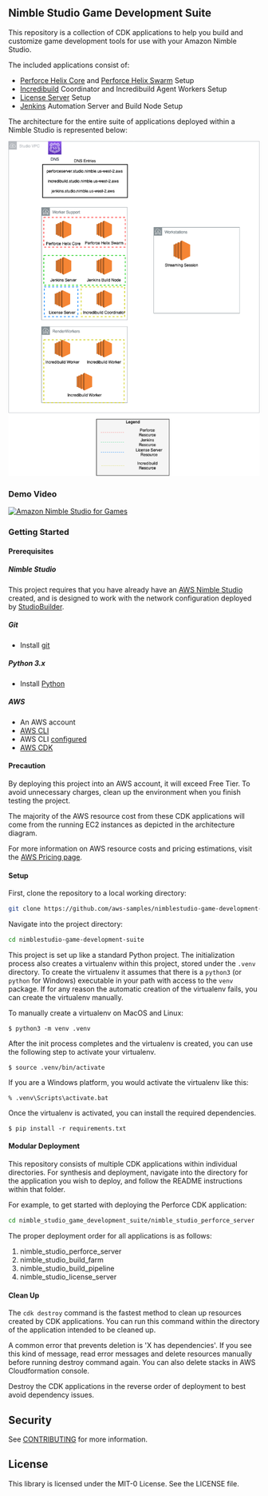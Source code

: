
## Nimble Studio Game Development Suite

This repository is a collection of CDK applications to help you build and customize
game development tools for use with your Amazon Nimble Studio.

The included applications consist of:
* [Perforce Helix Core](https://www.perforce.com/products/helix-core) and [Perforce Helix Swarm](https://www.perforce.com/products/helix-swarm) Setup
* [Incredibuild](https://www.incredibuild.com/) Coordinator and Incredibuild Agent Workers Setup
* [License Server](https://docs.aws.amazon.com/nimble-studio/latest/userguide/creating-license-server.html) Setup
* [Jenkins](https://www.jenkins.io/) Automation Server and Build Node Setup

The architecture for the entire suite of applications deployed within a Nimble Studio is represented below:

![Architecture](docs/NimbleStudioGameDevSuite.png)

### Demo Video

[![Amazon Nimble Studio for Games](https://img.youtube.com/vi/zfkHi1ft25I/default.jpg)](https://www.youtube.com/watch?v=zfkHi1ft25I)

### Getting Started

#### Prerequisites

##### Nimble Studio
This project requires that you have already have an [AWS Nimble Studio](https://docs.aws.amazon.com/nimble-studio/latest/userguide/getting-started.html) created, and is designed to work with the network configuration deployed by 
[StudioBuilder](https://docs.aws.amazon.com/nimble-studio/latest/userguide/deploy-studio.html).

##### Git
* Install [git](https://git-scm.com/book/en/v2/Getting-Started-Installing-Git)

##### Python 3.x
* Install [Python](https://www.python.org/downloads/)

##### AWS
* An AWS account
* [AWS CLI](https://docs.aws.amazon.com/cli/latest/userguide/install-cliv2.html)
* AWS CLI [configured](https://docs.aws.amazon.com/cli/latest/userguide/cli-configure-quickstart.html#cli-configure-quickstart-config)
* [AWS CDK](https://docs.aws.amazon.com/cdk/latest/guide/getting_started.html)

#### Precaution

By deploying this project into an AWS account, it will exceed Free Tier. To avoid unnecessary charges, clean up the environment when you finish testing the project.

The majority of the AWS resource cost from these CDK applications will come from the running EC2 instances as depicted in the architecture diagram.

For more information on AWS resource costs and pricing estimations, visit the [AWS Pricing page](https://aws.amazon.com/pricing/).

#### Setup

First, clone the repository to a local working directory:

```bash
git clone https://github.com/aws-samples/nimblestudio-game-development-suite
```

Navigate into the project directory:

```bash
cd nimblestudio-game-development-suite
```

This project is set up like a standard Python project.  The initialization
process also creates a virtualenv within this project, stored under the `.venv`
directory.  To create the virtualenv it assumes that there is a `python3`
(or `python` for Windows) executable in your path with access to the `venv`
package. If for any reason the automatic creation of the virtualenv fails,
you can create the virtualenv manually.

To manually create a virtualenv on MacOS and Linux:

```
$ python3 -m venv .venv
```

After the init process completes and the virtualenv is created, you can use the following
step to activate your virtualenv.

```
$ source .venv/bin/activate
```

If you are a Windows platform, you would activate the virtualenv like this:

```
% .venv\Scripts\activate.bat
```

Once the virtualenv is activated, you can install the required dependencies.

```
$ pip install -r requirements.txt
```

#### Modular Deployment

This repository consists of multiple CDK applications within individual directories. For synthesis and deployment, 
navigate into the directory for the application you wish to deploy, and follow the README instructions within that
folder.

For example, to get started with deploying the Perforce CDK application:

```bash
cd nimble_studio_game_development_suite/nimble_studio_perforce_server
```

The proper deployment order for all applications is as follows:

1. nimble_studio_perforce_server
1. nimble_studio_build_farm
1. nimble_studio_build_pipeline
1. nimble_studio_license_server

#### Clean Up

The `cdk destroy` command is the fastest method to clean up resources created by CDK applications. You can run this command within the directory of the application intended to be cleaned up. 

A common error that prevents deletion is 'X has dependencies'. If you see this kind of message, read error messages and delete resources manually before running destroy command again. You can also delete stacks in AWS Cloudformation console. 

Destroy the CDK applications in the reverse order of deployment to best avoid dependency issues.

## Security

See [CONTRIBUTING](CONTRIBUTING.md#security-issue-notifications) for more information.

## License

This library is licensed under the MIT-0 License. See the LICENSE file.
